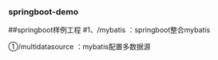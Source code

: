 ### springboot-demo
##springboot样例工程
#1、/mybatis ：springboot整合mybatis 

 ①/multidatasource ：mybatis配置多数据源 
